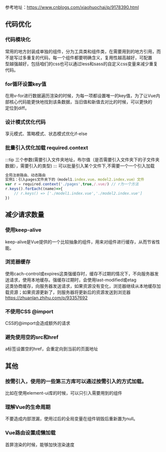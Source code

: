 参考地址：https://www.cnblogs.com/xiaohuochai/p/9178390.html
## 代码优化
### 代码模块化
常用的地方封装成单独的组件，分为工具类和组件类，在需要用到的地方引用，而不是写过多重复的代码，每一个组件都要明确含义，复用性越高越好，可配置<br/>
型越强越好，包括咱们的css也可以通过less和sass的自定义css变量来减少重复代码。

### for循环设置key值
在用v-for进行数据遍历渲染的时候，为每一项都设置唯一的key值，为了让Vue内部核心代码能更快地找到该条数据，当旧值和新值去对比的时候，可以更快的<br/>
定位到diff。

### 设计模式优化代码
享元模式、策略模式、状态模式优化if-else

### 批量引入优化加载 required.context
:::tip
三个参数(需要引入文件夹地址，布尔值（是否需要引入文件夹下的子文件夹数据），需要引入的类型)
:::
可以批量引入某个文件下,不需要一个一个引入加载
```js
全局注册路由、动态路由
实例1：引入pages文件夹下的（model1.index.vue，model2.index.vue）文件
var r = required.context('./pages',true,/.vue/) // r为一个方法
r.keys().forEach((name)=>{
    // r.keys() => ['./model1.index.vue','./model2.index.vue']
})

```

## 减少请求数量
### 使用keep-alive
keep-alive是Vue提供的一个比较抽象的组件，用来对组件进行缓存，从而节省性能。

### 浏览器缓存
使用cach-control或expires这类强缓存时，缓存不过期的情况下，不向服务器发送请求，使用本地缓存。强缓存过期时，会使用last-modified或etag <br/>
这类协商缓存，向服务器发送请求，如果资源没有变化，浏览器继续从本地缓存加载资源；如果资源更新了，则服务器将更新后的资源发送到浏览器
https://zhuanlan.zhihu.com/p/93357692

### 不使用CSS @import
CSS的@import会造成额外的请求

### 避免使用空的src和href
a标签设置空的href，会重定向到当前的页面地址



## 其他
### 按需引入，使用的一些第三方库可以通过按需引入的方式加载。
比如在使用element-ui库的时候，可以只引入需要用到的组件

### 理解Vue的生命周期
不要造成内部泄漏，使用过后的全局变量在组件销毁后重新置为null。

### Vue路由设置成懒加载
首屏渲染的时候，能够加快渲染速度



